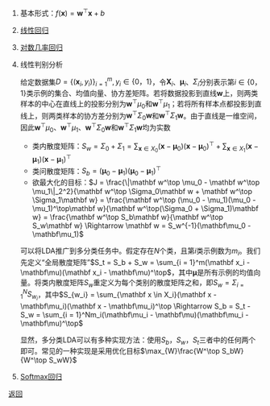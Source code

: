 1. 基本形式：$f(\mathbf x) = \mathbf w^\top\mathbf x + b$
2. [线性回归](linear_regression.ipynb)
3. [对数几率回归](logistic_regression.ipynb)
4. 线性判别分析
    
    给定数据集$D = \{(\mathbf x_i, y_i)\}_{i = 1}^m, y_i \in \{0， 1\}$，令$\mathbf X_i$、$\mathbf\mu_i$、$\Sigma_i$分别表示第$i \in \{0，1\}$类示例的集合、均值向量、协方差矩阵。若将数据投影到直线$\mathbf w$上，则两类样本的中心在直线上的投影分别为$\mathbf w^\top \mu_0$和$\mathbf w^\top \mu_1$；若将所有样本点都投影到直线上，则两类样本的协方差分别为$\mathbf w^\top \Sigma_0\mathbf w$和$\mathbf w^\top \Sigma_1\mathbf w$。由于直线是一维空间，因此$\mathbf w^\top \mu_0$、$\mathbf w^\top \mu_1$、$\mathbf w^\top \Sigma_0\mathbf w$和$\mathbf w^\top \Sigma_1\mathbf w$均为实数
    - 类内散度矩阵：$S_w = \Sigma_0 + \Sigma_1 = \sum_{\mathbf x \in X_0}(\mathbf x - \mathbf\mu_0)(\mathbf x - \mathbf\mu_0)^\top + \sum_{\mathbf x \in X_1}(\mathbf x - \mathbf\mu_1)(\mathbf x - \mathbf\mu_1)^\top$
    - 类问散度矩阵：$S_b = (\mathbf\mu_0 - \mathbf\mu_1)(\mathbf\mu_0 - \mathbf\mu_1)^\top$
    - 欲最大化的目标：$J = \frac{\|\mathbf w^\top \mu_0 - \mathbf w^\top \mu_1\|_2^2}{\mathbf w^\top \Sigma_0\mathbf w + \mathbf w^\top \Sigma_1\mathbf w} = \frac{\mathbf w^\top (\mu_0 - \mu_1)(\mu_0 - \mu_1)^\top\mathbf w}{\mathbf w^\top(\Sigma_0 + \Sigma_1)\mathbf w} = \frac{\mathbf w^\top S_b\mathbf w}{\mathbf w^\top S_w\mathbf w} \Rightarrow \mathbf w = S_w^{-1}(\mathbf\mu_0 - \mathbf\mu_1)$

    可以将LDA推广到多分类任务中。假定存在$N$个类，且第$i$类示例数为$m_i$。我们先定义“全局散度矩阵”$S_t = S_b + S_w = \sum_{i = 1}^m(\mathbf x_i - \mathbf\mu)(\mathbf x_i - \mathbf\mu)^\top$，其中$\mathbf\mu$是所有示例的均值向量。将类内散度矩阵$S_w$重定义为每个类别的散度矩阵之和，即$S_w = \Sigma_{i = 1}^NS_{w_i}$，其中$S_{w_i} = \sum_{\mathbf x \in X_i}(\mathbf x - \mathbf\mu_i)(\mathbf x - \mathbf\mu_i)^\top \Rightarrow S_b = S_t - S_w = \sum_{i = 1}^Nm_i(\mathbf\mu_i - \mathbf\mu)(\mathbf\mu_i - \mathbf\mu)^\top$

    显然，多分类LDA可以有多种实现方法：使用$S_b$，$S_w$，$S_t$三者中的任何两个即可。常见的一种实现是采用优化目标$\max_{W}\frac{W^\top S_bW}{W^\top S_wW}$
    
5. [Softmax回归](softmax_regression.ipynb)

[返回](../readme.md)